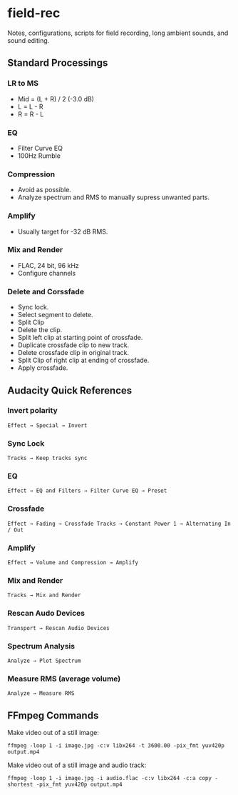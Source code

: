 # field-rec
Notes, configurations, scripts for field recording, long ambient sounds, and sound editing.

## Standard Processings
### LR to MS
- Mid = (L + R) / 2 (-3.0 dB)
- L = L - R
- R = R - L

### EQ
- Filter Curve EQ
- 100Hz Rumble

### Compression
- Avoid as possible.
- Analyze spectrum and RMS to manually supress unwanted parts.

### Amplify
- Usually target for -32 dB RMS.

### Mix and Render
- FLAC, 24 bit, 96 kHz
- Configure channels

### Delete and Corssfade
- Sync lock.
- Select segment to delete.
- Split Clip
- Delete the clip.
- Split left clip at starting point of crossfade.
- Duplicate crossfade clip to new track.
- Delete crossfade clip in original track.
- Split Clip of right clip at ending of crossfade.
- Apply crossfade.
  
## Audacity Quick References
### Invert polarity
`Effect → Special → Invert`
### Sync Lock
`Tracks → Keep tracks sync`
### EQ
`Effect → EQ and Filters → Filter Curve EQ → Preset`
### Crossfade
`Effect → Fading → Crossfade Tracks → Constant Power 1 → Alternating In / Out`
### Amplify
`Effect → Volume and Compression → Amplify`
### Mix and Render
`Tracks → Mix and Render`
### Rescan Audo Devices
`Transport → Rescan Audio Devices`
### Spectrum Analysis
`Analyze → Plot Spectrum`
### Measure RMS (average volume)
`Analyze → Measure RMS`

## FFmpeg Commands

Make video out of a still image:
```shell
ffmpeg -loop 1 -i image.jpg -c:v libx264 -t 3600.00 -pix_fmt yuv420p output.mp4
```

Make video out of a still image and audio track:
```shell
ffmpeg -loop 1 -i image.jpg -i audio.flac -c:v libx264 -c:a copy -shortest -pix_fmt yuv420p output.mp4
```
